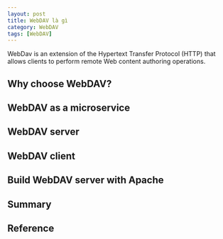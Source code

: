```yaml
---
layout: post
title: WebDAV là gì
category: WebDAV
tags: [WebDAV]
---
```


WebDav is an extension of the Hypertext Transfer Protocol (HTTP) that allows clients to perform remote Web content authoring operations.

## Why choose WebDAV?

## WebDAV as a microservice

## WebDAV server

## WebDAV client

## Build WebDAV server with Apache

## Summary

## Reference
